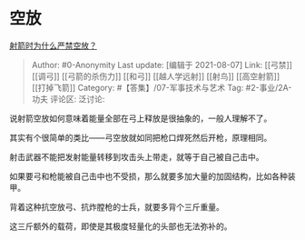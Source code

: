 # 空放
[射箭时为什么严禁空放？](https://www.zhihu.com/question/39936292/answer/2045182251)

> Author: #0-Anonymity
> Last update: [编辑于 2021-08-07]
> Link: [[弓禁]] [[调弓]] [[弓箭的杀伤力]] [[和弓]] [[越人学远射]] [[射鸟]] [[高空射箭]] [[打掉飞箭]]
> Category: #【答集】/07-军事技术与艺术
> Tag: #2-事业/2A-功夫
> 评论区:
> 泛讨论:

说射箭空放如何意味着能量全部在弓上释放是很抽象的，一般人理解不了。

其实有个很简单的类比——弓空放就如同把枪口焊死然后开枪，原理相同。

射击武器不能把发射能量转移到攻击头上带走，就等于自己被自己击中。

如果要弓和枪能被自己击中也不受损，那么就要多加大量的加固结构，比如各种装甲。

背着这种抗空放弓、抗炸膛枪的士兵，就要多背个三斤重量。

这三斤额外的载荷，即使是其极度轻量化的头部也无法弥补的。
